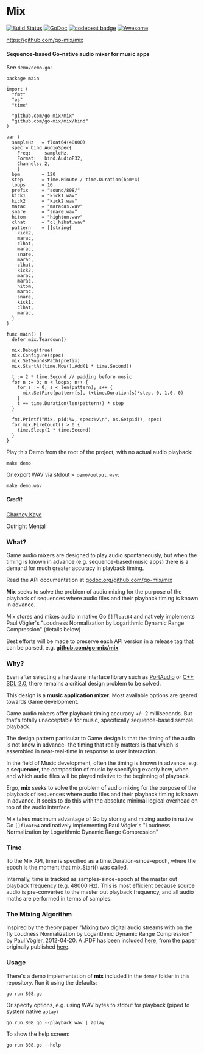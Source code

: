 # Mix 

[![Build Status](https://travis-ci.org/go-mix/mix.svg?branch=master)](https://travis-ci.org/go-mix/mix) [![GoDoc](https://godoc.org/github.com/go-mix/mix?status.svg)](https://godoc.org/github.com/go-mix/mix) [![codebeat badge](https://codebeat.co/badges/008a2ecc-76ac-4ef5-9baa-6ee99501cacc)](https://codebeat.co/projects/github-com-go-mix-mix) [![Awesome](https://cdn.rawgit.com/sindresorhus/awesome/d7305f38d29fed78fa85652e3a63e154dd8e8829/media/badge.svg)](https://github.com/sindresorhus/awesome)

https://github.com/go-mix/mix

#### Sequence-based Go-native audio mixer for music apps

See `demo/demo.go`:

    package main
    
    import (
      "fmt"
      "os"
      "time"
      
      "github.com/go-mix/mix"
      "github.com/go-mix/mix/bind"
    )
    
    var (
      sampleHz   = float64(48000)
      spec = bind.AudioSpec{
        Freq:     sampleHz,
        Format:   bind.AudioF32,
        Channels: 2,
        }
      bpm        = 120
      step       = time.Minute / time.Duration(bpm*4)
      loops      = 16
      prefix     = "sound/808/"
      kick1      = "kick1.wav"
      kick2      = "kick2.wav"
      marac      = "maracas.wav"
      snare      = "snare.wav"
      hitom      = "hightom.wav"
      clhat      = "cl_hihat.wav"
      pattern    = []string{
        kick2,
        marac,
        clhat,
        marac,
        snare,
        marac,
        clhat,
        kick2,
        marac,
        marac,
        hitom,
        marac,
        snare,
        kick1,
        clhat,
        marac,
      }
    )
    
    func main() {
      defer mix.Teardown()    
      
      mix.Debug(true)
      mix.Configure(spec)
      mix.SetSoundsPath(prefix)
      mix.StartAt(time.Now().Add(1 * time.Second))
    
      t := 2 * time.Second // padding before music
      for n := 0; n < loops; n++ {
        for s := 0; s < len(pattern); s++ {
          mix.SetFire(pattern[s], t+time.Duration(s)*step, 0, 1.0, 0)
        }
        t += time.Duration(len(pattern)) * step
      }
    
      fmt.Printf("Mix, pid:%v, spec:%v\n", os.Getpid(), spec)
      for mix.FireCount() > 0 {
        time.Sleep(1 * time.Second)
      }
    }

Play this Demo from the root of the project, with no actual audio playback:

    make demo

Or export WAV via stdout `> demo/output.wav`:

    make demo.wav

##### Credit

[Charney Kaye](http://w.charney.io)

[Outright Mental](http://w.outright.io)

### What?

Game audio mixers are designed to play audio spontaneously, but when the timing is known in advance (e.g. sequence-based music apps) there is a demand for much greater accuracy in playback timing.

Read the API documentation at [godoc.org/github.com/go-mix/mix](https://godoc.org/github.com/go-mix/mix)

**Mix** seeks to solve the problem of audio mixing for the purpose of the playback of sequences where audio files and their playback timing is known in advance.
 
Mix stores and mixes audio in native Go `[]float64` and natively implements Paul Vögler's "Loudness Normalization by Logarithmic Dynamic Range Compression" (details below)

Best efforts will be made to preserve each API version in a release tag that can be parsed, e.g. **[github.com/go-mix/mix](http://github.com/go-mix/mix)** 

### Why?

Even after selecting a hardware interface library such as [PortAudio](http://www.portaudio.com/) or [C++ SDL 2.0](https://www.libsdl.org/), there remains a critical design problem to be solved.

This design is a **music application mixer**. Most available options are geared towards Game development.

Game audio mixers offer playback timing accuracy +/- 2 milliseconds. But that's totally unacceptable for music, specifically sequence-based sample playback.

The design pattern particular to Game design is that the timing of the audio is not know in advance- the timing that really matters is that which is assembled in near-real-time in response to user interaction.

In the field of Music development, often the timing is known in advance, e.g. a **sequencer**, the composition of music by specifying exactly how, when and which audio files will be played relative to the beginning of playback.

Ergo, **mix** seeks to solve the problem of audio mixing for the purpose of the playback of sequences where audio files and their playback timing is known in advance. It seeks to do this with the absolute minimal logical overhead on top of the audio interface.

Mix takes maximum advantage of Go by storing and mixing audio in native Go `[]float64` and natively implementing Paul Vögler's "Loudness Normalization by Logarithmic Dynamic Range Compression"

### Time

To the Mix API, time is specified as a time.Duration-since-epoch, where the epoch is the moment that mix.Start() was called.

Internally, time is tracked as samples-since-epoch at the master out playback frequency (e.g. 48000 Hz). This is most efficient because source audio is pre-converted to the master out playback frequency, and all audio maths are performed in terms of samples.

### The Mixing Algorithm

Inspired by the theory paper "Mixing two digital audio streams with on the fly Loudness Normalization by Logarithmic Dynamic Range Compression" by Paul Vögler, 2012-04-20. A .PDF has been included [here](docs/LogarithmicDynamicRangeCompression-PaulVogler.pdf), from the paper originally published [here](http://www.voegler.eu/pub/audio/digital-audio-mixing-and-normalization.html).

### Usage

There's a demo implementation of **mix** included in the `demo/` folder in this repository. Run it using the defaults:

    go run 808.go
    
Or specify options, e.g. using WAV bytes to stdout for playback (piped to system native `aplay`)

    go run 808.go --playback wav | aplay

To show the help screen:

    go run 808.go --help
